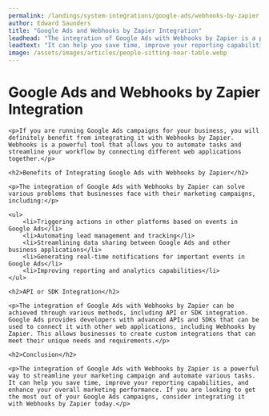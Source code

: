```yaml
---
permalink: /landings/system-integrations/google-ads/webhooks-by-zapier
author: Edward Saunders
title: "Google Ads and Webhooks by Zapier Integration"
leadhead: "The integration of Google Ads with Webhooks by Zapier is a powerful way to streamline your marketing campaign and automate various tasks"
leadtext: "It can help you save time, improve your reporting capabilities, and enhance your overall marketing performance. If you are looking to get the most out of your Google Ads campaigns, consider integrating it with Webhooks by Zapier today."
image: /assets/images/articles/people-sitting-near-table.webp
---
```

<div class="arttext">
	<h1>Google Ads and Webhooks by Zapier Integration</h1>

	<p>If you are running Google Ads campaigns for your business, you will definitely benefit from integrating it with Webhooks by Zapier. Webhooks is a powerful tool that allows you to automate tasks and streamline your workflow by connecting different web applications together.</p>

	<h2>Benefits of Integrating Google Ads with Webhooks by Zapier</h2>

	<p>The integration of Google Ads with Webhooks by Zapier can solve various problems that businesses face with their marketing campaigns, including:</p>

	<ul>
		<li>Triggering actions in other platforms based on events in Google Ads</li>
		<li>Automating lead management and tracking</li>
		<li>Streamlining data sharing between Google Ads and other business applications</li>
		<li>Generating real-time notifications for important events in Google Ads</li>
		<li>Improving reporting and analytics capabilities</li>
	</ul>

	<h2>API or SDK Integration</h2>

	<p>The integration of Google Ads with Webhooks by Zapier can be achieved through various methods, including API or SDK integration. Google Ads provides developers with advanced APIs and SDKs that can be used to connect it with other web applications, including Webhooks by Zapier. This allows businesses to create custom integrations that can meet their unique needs and requirements.</p>

	<h2>Conclusion</h2>

	<p>The integration of Google Ads with Webhooks by Zapier is a powerful way to streamline your marketing campaign and automate various tasks. It can help you save time, improve your reporting capabilities, and enhance your overall marketing performance. If you are looking to get the most out of your Google Ads campaigns, consider integrating it with Webhooks by Zapier today.</p>

</div>